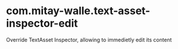 # com.mitay-walle.text-asset-inspector-edit
Override TextAsset Inspector, allowing to immedietly edit its content
